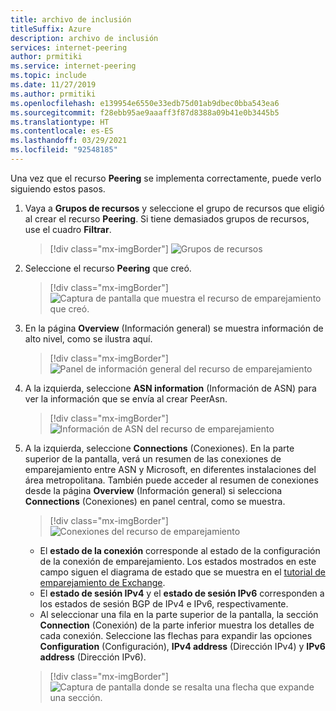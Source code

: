 ```yaml
---
title: archivo de inclusión
titleSuffix: Azure
description: archivo de inclusión
services: internet-peering
author: prmitiki
ms.service: internet-peering
ms.topic: include
ms.date: 11/27/2019
ms.author: prmitiki
ms.openlocfilehash: e139954e6550e33edb75d01ab9dbec0bba543ea6
ms.sourcegitcommit: f28ebb95ae9aaaff3f87d8388a09b41e0b3445b5
ms.translationtype: HT
ms.contentlocale: es-ES
ms.lasthandoff: 03/29/2021
ms.locfileid: "92548185"
---
```

Una vez que el recurso **Peering** se implementa correctamente, puede verlo siguiendo estos pasos.

1. Vaya a **Grupos de recursos** y seleccione el grupo de recursos que eligió al crear el recurso **Peering**. Si tiene demasiados grupos de recursos, use el cuadro **Filtrar**.

    > [!div class="mx-imgBorder"]
    > ![Grupos de recursos](../media/setup-direct-get-resourcegroup.png)

1. Seleccione el recurso **Peering** que creó.

    > [!div class="mx-imgBorder"]
    > ![Captura de pantalla que muestra el recurso de emparejamiento que creó.](../media/setup-direct-get-open.png)

1. En la página **Overview** (Información general) se muestra información de alto nivel, como se ilustra aquí.

    > [!div class="mx-imgBorder"]
    > ![Panel de información general del recurso de emparejamiento](../media/setup-exchange-get-overview.png)

1. A la izquierda, seleccione **ASN information** (Información de ASN) para ver la información que se envía al crear PeerAsn.

    > [!div class="mx-imgBorder"]
    > ![Información de ASN del recurso de emparejamiento](../media/setup-direct-get-asninfo.png)

1. A la izquierda, seleccione **Connections** (Conexiones). En la parte superior de la pantalla, verá un resumen de las conexiones de emparejamiento entre ASN y Microsoft, en diferentes instalaciones del área metropolitana. También puede acceder al resumen de conexiones desde la página **Overview** (Información general) si selecciona **Connections** (Conexiones) en panel central, como se muestra.

    > [!div class="mx-imgBorder"]
    > ![Conexiones del recurso de emparejamiento](../media/setup-exchange-get-connectionssummary.png)

    * El **estado de la conexión** corresponde al estado de la configuración de la conexión de emparejamiento. Los estados mostrados en este campo siguen el diagrama de estado que se muestra en el [tutorial de emparejamiento de Exchange](../walkthrough-exchange-all.md).
    * El **estado de sesión IPv4** y el **estado de sesión IPv6** corresponden a los estados de sesión BGP de IPv4 e IPv6, respectivamente.  
    * Al seleccionar una fila en la parte superior de la pantalla, la sección **Connection** (Conexión) de la parte inferior muestra los detalles de cada conexión. Seleccione las flechas para expandir las opciones **Configuration** (Configuración), **IPv4 address** (Dirección IPv4) y **IPv6 address** (Dirección IPv6).

    > [!div class="mx-imgBorder"]
    > ![Captura de pantalla donde se resalta una flecha que expande una sección.](../media/setup-exchange-get-connectionsipv4.png)
